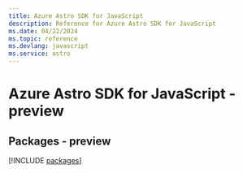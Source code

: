 ```yaml
---
title: Azure Astro SDK for JavaScript
description: Reference for Azure Astro SDK for JavaScript
ms.date: 04/22/2024
ms.topic: reference
ms.devlang: javascript
ms.service: astro
---
```

# Azure Astro SDK for JavaScript - preview
## Packages - preview
[!INCLUDE [packages](astro-index.md)]
